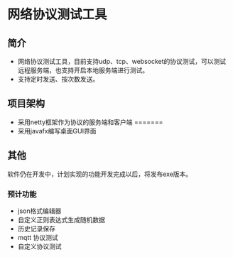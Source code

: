 # 网络协议测试工具
## 简介
* 网络协议测试工具，目前支持udp、tcp、websocket的协议测试，可以测试远程服务端，也支持开启本地服务端进行测试。
* 支持定时发送、按次数发送。
## 项目架构
* 采用netty框架作为协议的服务端和客户端
=======
* 采用javafx编写桌面GUI界面
## 其他
软件仍在开发中，计划实现的功能开发完成以后，将发布exe版本。
### 预计功能
* json格式编辑器
* 自定义正则表达式生成随机数据
* 历史记录保存
* mqtt 协议测试
* 自定义协议测试

